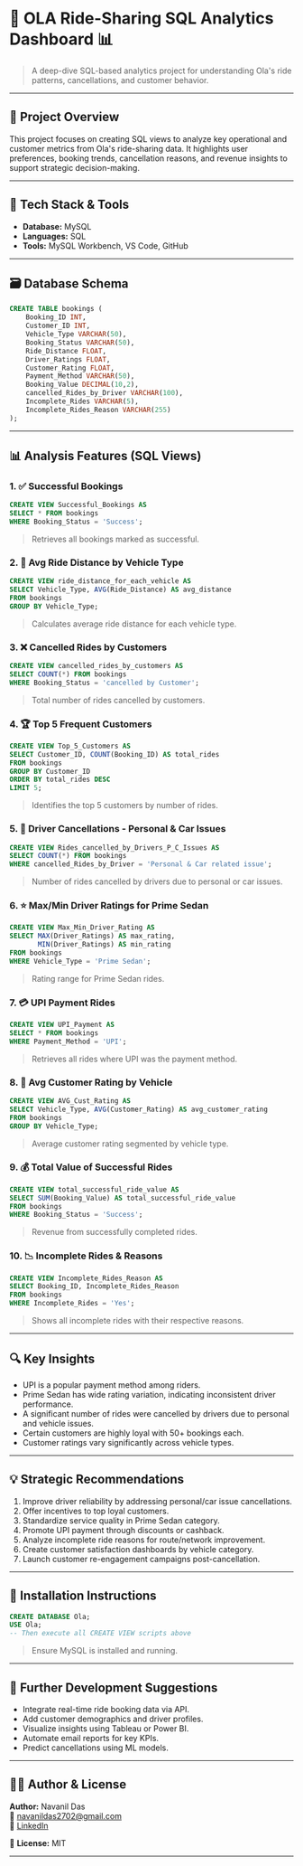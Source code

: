 # 🚕 OLA Ride-Sharing SQL Analytics Dashboard 📊

> A deep-dive SQL-based analytics project for understanding Ola's ride patterns, cancellations, and customer behavior.

---

## 🧠 Project Overview
This project focuses on creating SQL views to analyze key operational and customer metrics from Ola's ride-sharing data. It highlights user preferences, booking trends, cancellation reasons, and revenue insights to support strategic decision-making.

---

## 🔧 Tech Stack & Tools

- **Database:** MySQL
- **Languages:** SQL
- **Tools:** MySQL Workbench, VS Code, GitHub

---

## 🗃️ Database Schema
```sql
CREATE TABLE bookings (
    Booking_ID INT,
    Customer_ID INT,
    Vehicle_Type VARCHAR(50),
    Booking_Status VARCHAR(50),
    Ride_Distance FLOAT,
    Driver_Ratings FLOAT,
    Customer_Rating FLOAT,
    Payment_Method VARCHAR(50),
    Booking_Value DECIMAL(10,2),
    cancelled_Rides_by_Driver VARCHAR(100),
    Incomplete_Rides VARCHAR(5),
    Incomplete_Rides_Reason VARCHAR(255)
);
```

---

## 📊 Analysis Features (SQL Views)

### 1. ✅ Successful Bookings
```sql
CREATE VIEW Successful_Bookings AS
SELECT * FROM bookings
WHERE Booking_Status = 'Success';
```
> Retrieves all bookings marked as successful.

### 2. 📏 Avg Ride Distance by Vehicle Type
```sql
CREATE VIEW ride_distance_for_each_vehicle AS
SELECT Vehicle_Type, AVG(Ride_Distance) AS avg_distance
FROM bookings
GROUP BY Vehicle_Type;
```
> Calculates average ride distance for each vehicle type.

### 3. ❌ Cancelled Rides by Customers
```sql
CREATE VIEW cancelled_rides_by_customers AS
SELECT COUNT(*) FROM bookings
WHERE Booking_Status = 'cancelled by Customer';
```
> Total number of rides cancelled by customers.

### 4. 🏆 Top 5 Frequent Customers
```sql
CREATE VIEW Top_5_Customers AS
SELECT Customer_ID, COUNT(Booking_ID) AS total_rides
FROM bookings
GROUP BY Customer_ID
ORDER BY total_rides DESC
LIMIT 5;
```
> Identifies the top 5 customers by number of rides.

### 5. 🚗 Driver Cancellations - Personal & Car Issues
```sql
CREATE VIEW Rides_cancelled_by_Drivers_P_C_Issues AS
SELECT COUNT(*) FROM bookings
WHERE cancelled_Rides_by_Driver = 'Personal & Car related issue';
```
> Number of rides cancelled by drivers due to personal or car issues.

### 6. ⭐ Max/Min Driver Ratings for Prime Sedan
```sql
CREATE VIEW Max_Min_Driver_Rating AS
SELECT MAX(Driver_Ratings) AS max_rating,
       MIN(Driver_Ratings) AS min_rating
FROM bookings
WHERE Vehicle_Type = 'Prime Sedan';
```
> Rating range for Prime Sedan rides.

### 7. 💳 UPI Payment Rides
```sql
CREATE VIEW UPI_Payment AS
SELECT * FROM bookings
WHERE Payment_Method = 'UPI';
```
> Retrieves all rides where UPI was the payment method.

### 8. 🌟 Avg Customer Rating by Vehicle
```sql
CREATE VIEW AVG_Cust_Rating AS
SELECT Vehicle_Type, AVG(Customer_Rating) AS avg_customer_rating
FROM bookings
GROUP BY Vehicle_Type;
```
> Average customer rating segmented by vehicle type.

### 9. 💰 Total Value of Successful Rides
```sql
CREATE VIEW total_successful_ride_value AS
SELECT SUM(Booking_Value) AS total_successful_ride_value
FROM bookings
WHERE Booking_Status = 'Success';
```
> Revenue from successfully completed rides.

### 10. 📉 Incomplete Rides & Reasons
```sql
CREATE VIEW Incomplete_Rides_Reason AS
SELECT Booking_ID, Incomplete_Rides_Reason
FROM bookings
WHERE Incomplete_Rides = 'Yes';
```
> Shows all incomplete rides with their respective reasons.

---

## 🔍 Key Insights

- UPI is a popular payment method among riders.
- Prime Sedan has wide rating variation, indicating inconsistent driver performance.
- A significant number of rides were cancelled by drivers due to personal and vehicle issues.
- Certain customers are highly loyal with 50+ bookings each.
- Customer ratings vary significantly across vehicle types.

---

## 💡 Strategic Recommendations

1. Improve driver reliability by addressing personal/car issue cancellations.
2. Offer incentives to top loyal customers.
3. Standardize service quality in Prime Sedan category.
4. Promote UPI payment through discounts or cashback.
5. Analyze incomplete ride reasons for route/network improvement.
6. Create customer satisfaction dashboards by vehicle category.
7. Launch customer re-engagement campaigns post-cancellation.

---

## 🚀 Installation Instructions
```sql
CREATE DATABASE Ola;
USE Ola;
-- Then execute all CREATE VIEW scripts above
```
> Ensure MySQL is installed and running.

---

## 🔧 Further Development Suggestions

- Integrate real-time ride booking data via API.
- Add customer demographics and driver profiles.
- Visualize insights using Tableau or Power BI.
- Automate email reports for key KPIs.
- Predict cancellations using ML models.

---

## 👨‍💻 Author & License

**Author:** Navanil Das  
📧 navanildas2702@gmail.com  
🔗 [LinkedIn](https://www.linkedin.com/in/navanil-das-a67836166/)  

📄 **License:** MIT

---
